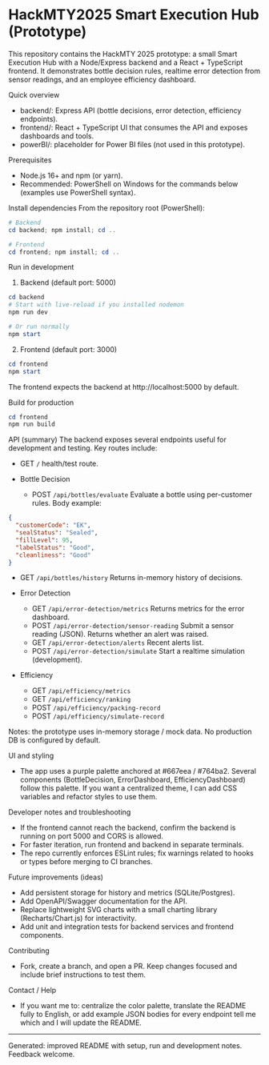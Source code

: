 ﻿# HackMTY2025  Smart Execution Hub (Prototype)

This repository contains the HackMTY 2025 prototype: a small Smart Execution Hub with a Node/Express backend and a React + TypeScript frontend. It demonstrates bottle decision rules, realtime error detection from sensor readings, and an employee efficiency dashboard.

Quick overview
- backend/: Express API (bottle decisions, error detection, efficiency endpoints).
- frontend/: React + TypeScript UI that consumes the API and exposes dashboards and tools.
- powerBI/: placeholder for Power BI files (not used in this prototype).

Prerequisites
- Node.js 16+ and npm (or yarn).
- Recommended: PowerShell on Windows for the commands below (examples use PowerShell syntax).

Install dependencies
From the repository root (PowerShell):

```powershell
# Backend
cd backend; npm install; cd ..

# Frontend
cd frontend; npm install; cd ..
```

Run in development

1) Backend (default port: 5000)

```powershell
cd backend
# Start with live-reload if you installed nodemon
npm run dev

# Or run normally
npm start
```

2) Frontend (default port: 3000)

```powershell
cd frontend
npm start
```

The frontend expects the backend at http://localhost:5000 by default.

Build for production

```powershell
cd frontend
npm run build
```

API (summary)
The backend exposes several endpoints useful for development and testing. Key routes include:

- GET `/`  health/test route.

- Bottle Decision
  - POST `/api/bottles/evaluate`  Evaluate a bottle using per-customer rules. Body example:

```json
{
  "customerCode": "EK",
  "sealStatus": "Sealed",
  "fillLevel": 95,
  "labelStatus": "Good",
  "cleanliness": "Good"
}
```

  - GET `/api/bottles/history`  Returns in-memory history of decisions.

- Error Detection
  - GET `/api/error-detection/metrics`  Returns metrics for the error dashboard.
  - POST `/api/error-detection/sensor-reading`  Submit a sensor reading (JSON). Returns whether an alert was raised.
  - GET `/api/error-detection/alerts`  Recent alerts list.
  - POST `/api/error-detection/simulate`  Start a realtime simulation (development).

- Efficiency
  - GET `/api/efficiency/metrics`
  - GET `/api/efficiency/ranking`
  - POST `/api/efficiency/packing-record`
  - POST `/api/efficiency/simulate-record`

Notes: the prototype uses in-memory storage / mock data. No production DB is configured by default.

UI and styling
- The app uses a purple palette anchored at #667eea / #764ba2. Several components (BottleDecision, ErrorDashboard, EfficiencyDashboard) follow this palette. If you want a centralized theme, I can add CSS variables and refactor styles to use them.

Developer notes and troubleshooting
- If the frontend cannot reach the backend, confirm the backend is running on port 5000 and CORS is allowed.
- For faster iteration, run frontend and backend in separate terminals.
- The repo currently enforces ESLint rules; fix warnings related to hooks or types before merging to CI branches.

Future improvements (ideas)
- Add persistent storage for history and metrics (SQLite/Postgres).
- Add OpenAPI/Swagger documentation for the API.
- Replace lightweight SVG charts with a small charting library (Recharts/Chart.js) for interactivity.
- Add unit and integration tests for backend services and frontend components.

Contributing
- Fork, create a branch, and open a PR. Keep changes focused and include brief instructions to test them.

Contact / Help
- If you want me to: centralize the color palette, translate the README fully to English, or add example JSON bodies for every endpoint  tell me which and I will update the README.

---
Generated: improved README with setup, run and development notes. Feedback welcome.
